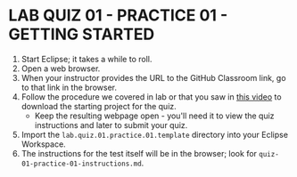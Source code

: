# LAB QUIZ 01 - PRACTICE 01 - GETTING STARTED

1. Start Eclipse; it takes a while to roll.
1. Open a web browser.
1. When your instructor provides the URL to the GitHub Classroom link, go to that link in the browser.
1. Follow the procedure we covered in lab or that you saw in [this video](https://drive.google.com/open?id=1tSUzOjyC7nFfRdFrPsv7lifdoQkDbREI) to download the starting project for the quiz.
   - Keep the resulting webpage open - you'll need it to view the quiz instructions and later to submit your quiz.
1. Import the `lab.quiz.01.practice.01.template` directory into your Eclipse Workspace.
1. The instructions for the test itself will be in the browser; look for `quiz-01-practice-01-instructions.md`.